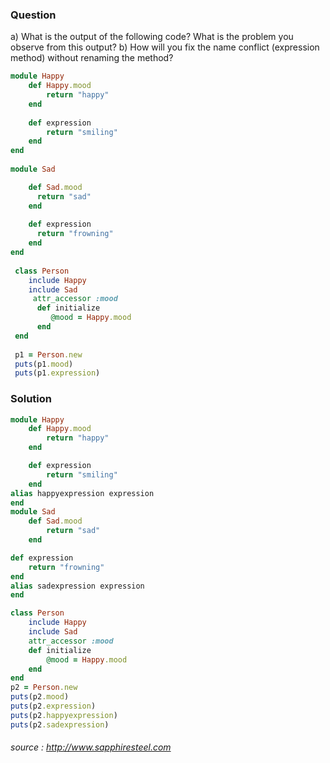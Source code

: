### Question
a) What is the output of the following code? What is the problem you observe from this output?
b) How will you fix the name conflict (expression method) without renaming the method?

```ruby
module Happy  
	def Happy.mood  
		return "happy"  
	end  
       
	def expression  
		return "smiling"  
	end  
end  
 
module Sad  

    def Sad.mood  
      return "sad"  
    end  
       
    def expression  
      return "frowning"  
    end  
end  
  
 class Person  
    include Happy  
    include Sad  
     attr_accessor :mood  
      def initialize  
         @mood = Happy.mood  
      end  
 end  
   
 p1 = Person.new  
 puts(p1.mood)  
 puts(p1.expression)  

```
### Solution
```ruby
module Happy  
	def Happy.mood  
		return "happy"  
	end  

	def expression  
		return "smiling"  
	end  
alias happyexpression expression  
end  
module Sad  
    def Sad.mood  
    	return "sad"  
    end  

def expression  
	return "frowning"  
end  
alias sadexpression expression  
end  

class Person  
	include Happy  
	include Sad  
	attr_accessor :mood  
	def initialize  
		@mood = Happy.mood  
	end  
end  
p2 = Person.new  
puts(p2.mood)  
puts(p2.expression)  
puts(p2.happyexpression)  
puts(p2.sadexpression)  
```

######  source :  http://www.sapphiresteel.com 
